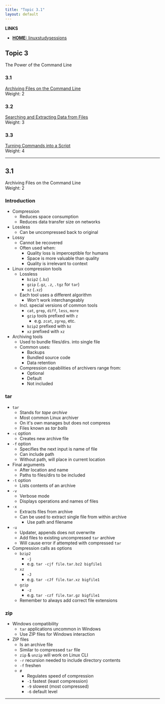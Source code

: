 ```yaml
---
title: "Topic 3.1"
layout: default
---
```


**LINKS**
- [**HOME:** linuxstudysessions](https://bullintheserver.github.io/linuxstudysessions)

## Topic 3  
The Power of the Command Line

### 3.1  
[Archiving Files on the Command Line](https://bullintheserver.github.io/linuxstudysessions/topic3/3_1.html)  
Weight: 2

### 3.2  
[Searching and Extracting Data from Files](https://bullintheserver.github.io/linuxstudysessions/topic3/3_2.html)  
Weight: 3

### 3.3  
[Turning Commands into a Script](https://bullintheserver.github.io/linuxstudysessions/topic3/3_3.html)  
Weight: 4

---

## 3.1
Archiving Files on the Command Line  
Weight: 2 

### Introduction
- Compression
    - Reduces space consumption
    - Reduces data transfer size on networks
- Lossless
    - Can be uncompressed back to original
- Lossy
    - Cannot be recovered
    - Often used when:
        - Quality loss is imperceptible for humans
        - Space is more valuable than quality
        - Quality is irrelevant to context
- Linux compression tools
    - Lossless
        - `bzip2` (`.bz`)
        - `gzip` (`.gz`, `.z`, `.tgz` for `tar`)
        - `xz` (`.xz`)
    - Each tool uses a different algorithm
        - Won't work interchangeably
    - Incl. special versions of common tools
        - `cat`, `grep`, `diff`, `less`, `more`
        - `gzip` tools prefixed with `z`
            - e.g. `zcat`, `zgrep`, etc.
        - `bzip2` prefixed with `bz`
        - `xz` prefixed with `xz`
- Archiving tools
    - Used to bundle files/dirs. into single file
    - Common uses:
        - Backups
        - Bundled source code
        - Data retention 
    - Compression capabilities of archivers range from:
        - Optional
        - Default
        - Not included

### tar
- `tar`
    - Stands for *tape archive*
    - Most common Linux archiver
    - On it's own manages but does not compress
    - Files known as *tar balls*
- `-c` option
    - Creates new archive file
- `-f` option
    - Specifies the next input is name of file
    - Can include path
    - Without path, will place in current location
- Final arguments
    - After location and name
    - Paths to files/dirs to be included
- `-t` option
    - Lists contents of an archive
- `-v`
    - Verbose mode
    - Displays operations and names of files
- `-x`
    - Extracts files from archive
    - Can be used to extract single file from within archive
        - Use path and filename
- `-u`
    - Updater, appends does not overwrite 
    - Add files to existing uncompressed `tar` archive
    - Will cause error if attempted with compressed `tar`
- Compression calls as options
    - `bzip2`
        - `-j`
        - e.g. `tar -cjf file.tar.bz2 bigfile1`
    - `xz`
        - `-J` 
        - e.g. `tar -cJf file.tar.xz bigfile1`
    - `gzip`
        - `-z`
        - e.g. `tar -czf file.tar.gz bigfile1`
    - Remember to always add correct file extensions

### zip
- Windows compatibility 
    - `tar` applications uncommon in Windows
    - Use ZIP files for Windows interaction 
- ZIP files
    - Is an archive file
    - Similar to compressed `tar` file
    - `zip` & `unzip` will work on Linux CLI 
    - `-r` recursion needed to include directory contents
    - `-f` freshen
    - `#` 
        - Regulates speed of compression
        - `-1` fastest (least compression)
        - `-9` slowest (most compressed)
        - `-6` default level 

---